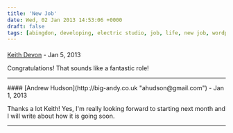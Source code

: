 ```yaml
---
title: 'New Job'
date: Wed, 02 Jan 2013 14:53:06 +0000
draft: false
tags: [abingdon, developing, electric studio, job, life, new job, wordpress, wordpress]
---
```



#### 
[Keith Devon](http://keithdevon.com "keith@keithdevon.com") - <time datetime="2013-01-11 15:48:40">Jan 5, 2013</time>

Congratulations! That sounds like a fantastic role!
<hr />
#### 
[Andrew Hudson](http://big-andy.co.uk "ahudson@gmail.com") - <time datetime="2013-01-14 19:57:18">Jan 1, 2013</time>

Thanks a lot Keith! Yes, I'm really looking forward to starting next month and I will write about how it is going soon.
<hr />
